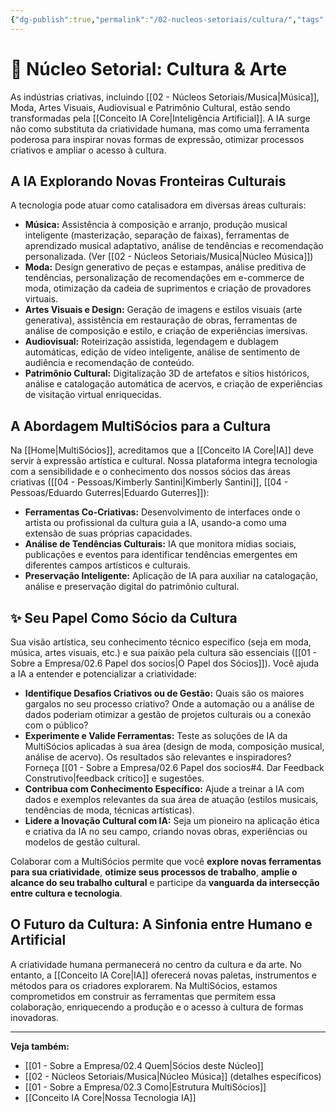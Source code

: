 ```yaml
---
{"dg-publish":true,"permalink":"/02-nucleos-setoriais/cultura/","tags":["nucleus","cultura","arte","musica","moda","creative-industries","ai-applications"]}
---
```



# 🎨 Núcleo Setorial: Cultura & Arte

As indústrias criativas, incluindo [[02 - Núcleos Setoriais/Musica\|Música]], Moda, Artes Visuais, Audiovisual e Patrimônio Cultural, estão sendo transformadas pela [[Conceito IA Core\|Inteligência Artificial]]. A IA surge não como substituta da criatividade humana, mas como uma ferramenta poderosa para inspirar novas formas de expressão, otimizar processos criativos e ampliar o acesso à cultura.

## A IA Explorando Novas Fronteiras Culturais

A tecnologia pode atuar como catalisadora em diversas áreas culturais:

*   **Música:** Assistência à composição e arranjo, produção musical inteligente (masterização, separação de faixas), ferramentas de aprendizado musical adaptativo, análise de tendências e recomendação personalizada. (Ver [[02 - Núcleos Setoriais/Musica\|Núcleo Música]])
*   **Moda:** Design generativo de peças e estampas, análise preditiva de tendências, personalização de recomendações em e-commerce de moda, otimização da cadeia de suprimentos e criação de provadores virtuais.
*   **Artes Visuais e Design:** Geração de imagens e estilos visuais (arte generativa), assistência em restauração de obras, ferramentas de análise de composição e estilo, e criação de experiências imersivas.
*   **Audiovisual:** Roteirização assistida, legendagem e dublagem automáticas, edição de vídeo inteligente, análise de sentimento de audiência e recomendação de conteúdo.
*   **Patrimônio Cultural:** Digitalização 3D de artefatos e sítios históricos, análise e catalogação automática de acervos, e criação de experiências de visitação virtual enriquecidas.

## A Abordagem MultiSócios para a Cultura

Na [[Home\|MultiSócios]], acreditamos que a [[Conceito IA Core\|IA]] deve servir à expressão artística e cultural. Nossa plataforma integra tecnologia com a sensibilidade e o conhecimento dos nossos sócios das áreas criativas ([[04 - Pessoas/Kimberly Santini\|Kimberly Santini]], [[04 - Pessoas/Eduardo Guterres\|Eduardo Guterres]]):

*   **Ferramentas Co-Criativas:** Desenvolvimento de interfaces onde o artista ou profissional da cultura guia a IA, usando-a como uma extensão de suas próprias capacidades.
*   **Análise de Tendências Culturais:** IA que monitora mídias sociais, publicações e eventos para identificar tendências emergentes em diferentes campos artísticos e culturais.
*   **Preservação Inteligente:** Aplicação de IA para auxiliar na catalogação, análise e preservação digital do patrimônio cultural.

## ✨ Seu Papel Como Sócio da Cultura

Sua visão artística, seu conhecimento técnico específico (seja em moda, música, artes visuais, etc.) e sua paixão pela cultura são essenciais ([[01 - Sobre a Empresa/02.6 Papel dos socios\|O Papel dos Sócios]]). Você ajuda a IA a entender e potencializar a criatividade:

*   **Identifique Desafios Criativos ou de Gestão:** Quais são os maiores gargalos no seu processo criativo? Onde a automação ou a análise de dados poderiam otimizar a gestão de projetos culturais ou a conexão com o público?
*   **Experimente e Valide Ferramentas:** Teste as soluções de IA da MultiSócios aplicadas à sua área (design de moda, composição musical, análise de acervo). Os resultados são relevantes e inspiradores? Forneça [[01 - Sobre a Empresa/02.6 Papel dos socios#4. Dar Feedback Construtivo\|feedback crítico]] e sugestões.
*   **Contribua com Conhecimento Específico:** Ajude a treinar a IA com dados e exemplos relevantes da sua área de atuação (estilos musicais, tendências de moda, técnicas artísticas).
*   **Lidere a Inovação Cultural com IA:** Seja um pioneiro na aplicação ética e criativa da IA no seu campo, criando novas obras, experiências ou modelos de gestão cultural.

Colaborar com a MultiSócios permite que você **explore novas ferramentas para sua criatividade**, **otimize seus processos de trabalho**, **amplie o alcance do seu trabalho cultural** e participe da **vanguarda da intersecção entre cultura e tecnologia**.

## O Futuro da Cultura: A Sinfonia entre Humano e Artificial

A criatividade humana permanecerá no centro da cultura e da arte. No entanto, a [[Conceito IA Core\|IA]] oferecerá novas paletas, instrumentos e métodos para os criadores explorarem. Na MultiSócios, estamos comprometidos em construir as ferramentas que permitem essa colaboração, enriquecendo a produção e o acesso à cultura de formas inovadoras.

---
**Veja também:**
*   [[01 - Sobre a Empresa/02.4 Quem\|Sócios deste Núcleo]]
*   [[02 - Núcleos Setoriais/Musica\|Núcleo Música]] (detalhes específicos)
*   [[01 - Sobre a Empresa/02.3 Como\|Estrutura MultiSócios]]
*   [[Conceito IA Core\|Nossa Tecnologia IA]]
